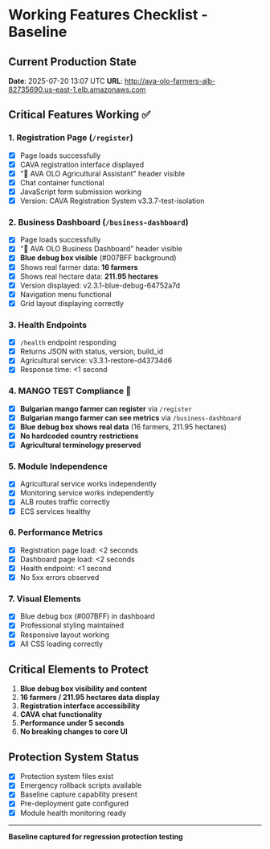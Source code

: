 # Working Features Checklist - Baseline

## Current Production State
**Date**: 2025-07-20 13:07 UTC
**URL**: http://ava-olo-farmers-alb-82735690.us-east-1.elb.amazonaws.com

## Critical Features Working ✅

### 1. Registration Page (`/register`)
- [x] Page loads successfully
- [x] CAVA registration interface displayed
- [x] "🌾 AVA OLO Agricultural Assistant" header visible
- [x] Chat container functional
- [x] JavaScript form submission working
- [x] Version: CAVA Registration System v3.3.7-test-isolation

### 2. Business Dashboard (`/business-dashboard`)
- [x] Page loads successfully
- [x] "🌾 AVA OLO Business Dashboard" header visible
- [x] **Blue debug box visible** (#007BFF background)
- [x] Shows real farmer data: **16 farmers**
- [x] Shows real hectare data: **211.95 hectares**
- [x] Version displayed: v2.3.1-blue-debug-64752a7d
- [x] Navigation menu functional
- [x] Grid layout displaying correctly

### 3. Health Endpoints
- [x] `/health` endpoint responding
- [x] Returns JSON with status, version, build_id
- [x] Agricultural service: v3.3.1-restore-d43734d6
- [x] Response time: <1 second

### 4. MANGO TEST Compliance 🥭
- [x] **Bulgarian mango farmer can register** via `/register`
- [x] **Bulgarian mango farmer can see metrics** via `/business-dashboard`
- [x] **Blue debug box shows real data** (16 farmers, 211.95 hectares)
- [x] **No hardcoded country restrictions**
- [x] **Agricultural terminology preserved**

### 5. Module Independence
- [x] Agricultural service works independently
- [x] Monitoring service works independently  
- [x] ALB routes traffic correctly
- [x] ECS services healthy

### 6. Performance Metrics
- [x] Registration page load: <2 seconds
- [x] Dashboard page load: <2 seconds
- [x] Health endpoint: <1 second
- [x] No 5xx errors observed

### 7. Visual Elements
- [x] Blue debug box (#007BFF) in dashboard
- [x] Professional styling maintained
- [x] Responsive layout working
- [x] All CSS loading correctly

## Critical Elements to Protect
1. **Blue debug box visibility and content**
2. **16 farmers / 211.95 hectares data display**
3. **Registration interface accessibility**
4. **CAVA chat functionality**
5. **Performance under 5 seconds**
6. **No breaking changes to core UI**

## Protection System Status
- [x] Protection system files exist
- [x] Emergency rollback scripts available
- [x] Baseline capture capability present
- [x] Pre-deployment gate configured
- [x] Module health monitoring ready

---
**Baseline captured for regression protection testing**